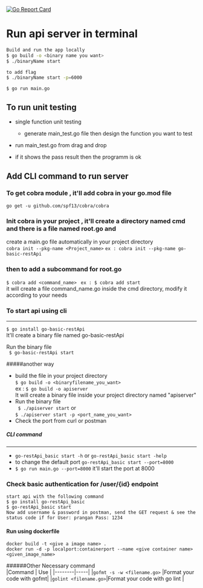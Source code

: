 
[![Go Report Card](https://goreportcard.com/badge/github.com/pranganmajumder/go-basic-restApi)](https://goreportcard.com/report/github.com/pranganmajumder/go-basic-restApi)
# Run api server in terminal
```bash
Build and run the app locally
$ go build -o <binary name you want>
$ ./binaryName start

to add flag
$ ./binaryName start -p=6000 
```

```$ go run main.go```

## To run unit testing

   * single function unit testing
        * generate main_test.go file then design the function you want to test
    
   * run main_test.go from drag and drop
   * if it shows the pass result then the programm is ok




## Add CLI command to run server

### To get cobra module , it'll add cobra in your go.mod file

```go get -u github.com/spf13/cobra/cobra```
### Init cobra in your project , it'll create a directory named cmd and there is a file named root.go and<br>
create a main.go file automatically in your project directory</br>
```cobra init --pkg-name <Project_name>```
```ex : cobra init --pkg-name go-basic-restApi```

### then to add a subcommand for root.go
```$ cobra add <command_name>```  ``` ex : $ cobra add start``` </br>
it will create a file command_name.go inside the cmd directory, modify it according to your needs


### To start api using cli
___
```$ go install go-basic-restApi``` </br>
It'll create a binary file named go-basic-restApi</br>

Run the binary file <br>
``` $ go-basic-restApi start```

#####another way</br>
 * build the file in your project directory</br>
```$ go build -o <binaryfilename_you_want>```</br>
   ex : ```$ go build -o apiserver``` </br>
It will create a binary file inside your project directory named "apiserver"
 * Run the binary file</br>
  ``` $ ./apiserver start``` or </br>
   ```$ ./apiserver start -p <port_name_you_want>```
 * Check the port from curl or postman

##### CLI command
___
* ```go-restApi_basic start -h``` or ```go-restApi_basic start -help```
* to change the default port  ```go-restApi_basic start --port=8000```
* ```$ go run main.go --port=8000``` it'll start the port at 8000





### Check basic authentication for /user/{id} endpoint
```
start api with the following command
$ go install go-restApi_basic
$ go-restApi_basic start
Now add username & password in postman, send the GET request & see the status code if for User: prangan Pass: 1234
```



#### Run using dockerfile
```bigquery
docker build -t <give a image name> .
docker run -d -p localport:containerport --name <give container name> <given_image_name> 
``` 

######Other Necessary command</br>
|Command | Use |
|--------|-----|
|`gofmt -s -w <filename.go>` |Format your code with gofmt|
|`golint <filename.go>`|Format your code with go lint |